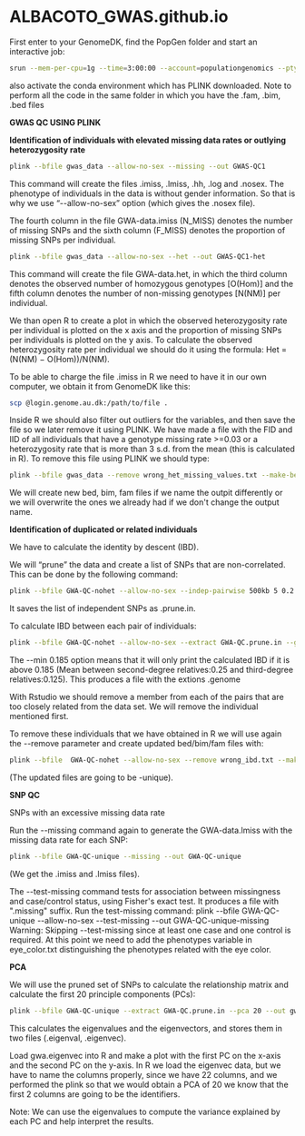 # ALBACOTO_GWAS.github.io

First enter to your GenomeDK, find the PopGen folder and start an interactive job:
```sh
srun --mem-per-cpu=1g --time=3:00:00 --account=populationgenomics --pty bash
```
also activate the conda environment which has PLINK downloaded. Note to perform all the code in the same folder in which you have the .fam, .bim, .bed files


**GWAS QC USING PLINK**


**Identification of individuals with elevated missing data rates or outlying heterozygosity rate**
```sh
plink --bfile gwas_data --allow-no-sex --missing --out GWAS-QC1 
```
This command will create the files .imiss, .lmiss, .hh, .log and .nosex. The phenotype of individuals in the data is without gender information. So that is why we use “--allow-no-sex” option (which gives the .nosex file).

The fourth column in the file GWA-data.imiss (N_MISS) denotes the number of missing SNPs and the sixth column (F_MISS) denotes the proportion of missing SNPs per individual.
```sh
plink --bfile gwas_data --allow-no-sex --het --out GWAS-QC1-het 
```
This command will create the file GWA-data.het, in which the third column denotes the observed number of homozygous genotypes [O(Hom)] and the fifth column denotes the number of non-missing genotypes [N(NM)] per individual.


We than open R to create a plot in which the observed heterozygosity rate per individual is plotted on the x axis and the proportion of missing SNPs per individuals is plotted on the y axis. To calculate the observed heterozygosity rate per individual we should do it using the formula: Het = (N(NM) − O(Hom))/N(NM). 

To be able to charge the file .imiss in R we need to have it in our own computer, we obtain it from GenomeDK like this:
```sh
scp @login.genome.au.dk:/path/to/file .
```

Inside R we should also filter out outliers for the variables, and then save the file so we later remove it using PLINK. We have made a file with the FID and IID of all individuals that have a genotype missing rate >=0.03 or a heterozygosity rate that is more than 3 s.d. from the mean (this is calculated in R). To remove this file using PLINK we should type:
```sh
plink --bfile gwas_data --remove wrong_het_missing_values.txt --make-bed --out GWA-QC-nohet
```

We will create new bed, bim, fam files if we name the outpit differently or we will overwrite the ones we already had if we don't change the output name.


**Identification of duplicated or related individuals**

We have to calculate the identity by descent (IBD). 

We will “prune” the data and create a list of SNPs that are non-correlated. This can be done by the following command:
```sh
plink --bfile GWA-QC-nohet --allow-no-sex --indep-pairwise 500kb 5 0.2 --out GWA-QC
```
It saves the list of independent SNPs as .prune.in.  

To calculate IBD between each pair of individuals:
```sh
plink --bfile GWA-QC-nohet --allow-no-sex --extract GWA-QC.prune.in --genome --min 0.185 --out GWA-QC-ibd
```
The --min 0.185 option means that it will only print the calculated IBD if it is above 0.185 (Mean between second-degree relatives:0.25 and third-degree relatives:0.125). This produces a file with the extions .genome 


With Rstudio we should remove a member from each of the pairs that are too closely related from the data set. We will remove the individual mentioned first. 

To remove these individuals that we have obtained in R we will use again the --remove parameter and create updated bed/bim/fam files with: 
```sh
plink --bfile  GWA-QC-nohet --allow-no-sex --remove wrong_ibd.txt --make-bed --out GWA-QC-unique 
```
(The updated files are going to be -unique).



**SNP QC**

SNPs with an excessive missing data rate

Run the --missing command again to generate the GWA-data.lmiss with the missing data rate for each SNP: 
```sh
plink --bfile GWA-QC-unique --missing --out GWA-QC-unique 
```

(We get the .imiss and .lmiss files).

The --test-missing command tests for association between missingness and case/control status, using Fisher's exact test. It produces a file with ".missing" suffix.
Run the test-missing command: plink --bfile GWA-QC-unique --allow-no-sex --test-missing --out GWA-QC-unique-missing
Warning: Skipping --test-missing since at least one case and one control is required. At this point we need to add the phenotypes variable in eye_color.txt distinguishing the phenotypes related with the eye color. 


**PCA**

We will use the pruned set of SNPs to calculate the relationship matrix and calculate the first 20 principle components (PCs): 
```sh
plink --bfile GWA-QC-unique --extract GWA-QC.prune.in --pca 20 --out gwa-pca
```
This calculates the eigenvalues and the eigenvectors, and stores them in two files (.eigenval, .eigenvec).

Load gwa.eigenvec into R and make a plot with the first PC on the x-axis and the second PC on the y-axis. In R we load the eigenvec data, but we have to name the columns properly, since we have 22 columns, and we performed the plink so that we would obtain a PCA of 20 we know that the first 2 columns are going to be the identifiers. 

Note: We can use the eigenvalues to compute the variance explained by each PC and help interpret the results.





















